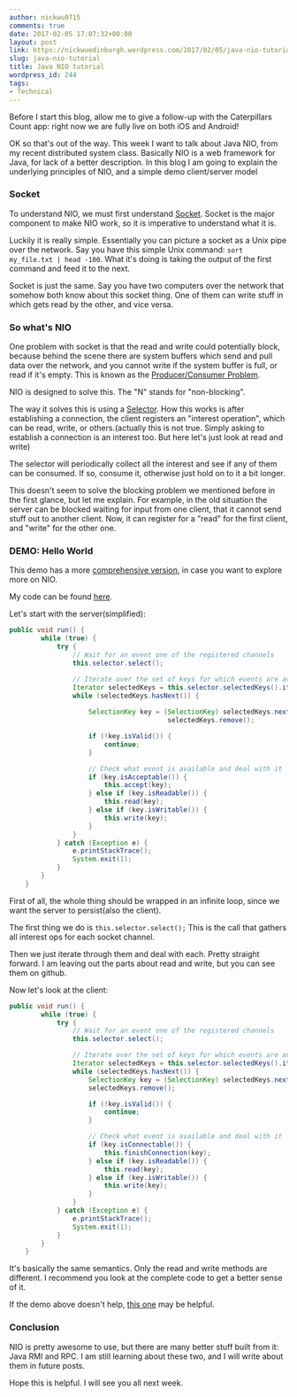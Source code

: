 ```yaml
---
author: nickwu0715
comments: true
date: 2017-02-05 17:07:32+00:00
layout: post
link: https://nickwuedinburgh.wordpress.com/2017/02/05/java-nio-tutorial/
slug: java-nio-tutorial
title: Java NIO tutorial
wordpress_id: 244
tags:
- Technical
---
```


Before I start this blog, allow me to give a follow-up with the Caterpillars Count app: right now we are fully live on both iOS and Android!

OK so that's out of the way. This week I want to talk about Java NIO, from my recent distributed system class. Basically NIO is a web framework for Java, for lack of a better description. In this blog I am going to explain the underlying principles of NIO, and a simple demo client/server model



### Socket



To understand NIO, we must first understand [Socket](https://docs.oracle.com/javase/7/docs/api/java/net/Socket.html). Socket is the major component to make NIO work, so it is imperative to understand what it is.

Luckily it is really simple. Essentially you can picture a socket as a Unix pipe over the network. Say you have this simple Unix command: `sort my_file.txt | head -100`. What it's doing is taking the output of the first command and feed it to the next.

Socket is just the same. Say you have two computers over the network that somehow both know about this socket thing. One of them can write stuff in which gets read by the other, and vice versa.



### So what's NIO



One problem with socket is that the read and write could potentially block, because behind the scene there are system buffers which send and pull data over the network, and you cannot write if the system buffer is full, or read if it's empty. This is known as the [Producer/Consumer Problem](https://en.wikipedia.org/wiki/Producer%E2%80%93consumer_problem).

NIO is designed to solve this. The "N" stands for "non-blocking".

The way it solves this is using a [Selector](https://docs.oracle.com/javase/7/docs/api/java/nio/channels/Selector.html). How this works is after establishing a connection, the client registers an "interest operation", which can be read, write, or others.(actually this is not true. Simply asking to establish a connection is an interest too. But here let's just look at read and write)

The selector will periodically collect all the interest and see if any of them can be consumed. If so, consume it, otherwise just hold on to it a bit longer.

This doesn't seem to solve the blocking problem we mentioned before in the first glance, but let me explain. For example, in the old situation the server can be blocked waiting for input from one client, that it cannot send stuff out to another client. Now, it can register for a "read" for the first client, and "write" for the other one.



### DEMO: Hello World



This demo has a more [comprehensive version](http://rox-xmlrpc.sourceforge.net/niotut/), in case you want to explore more on NIO.

My code can be found [here](https://github.com/NickWu007/533-PA1).

Let's start with the server(simplified):

~~~java
public void run() {
        while (true) {
            try {
                // Wait for an event one of the registered channels
                this.selector.select();

                // Iterate over the set of keys for which events are available
                Iterator selectedKeys = this.selector.selectedKeys().iterator();
                while (selectedKeys.hasNext()) {
                    
                    SelectionKey key = (SelectionKey) selectedKeys.next();
                                        selectedKeys.remove();

                    if (!key.isValid()) {
                        continue;
                    }

                    // Check what event is available and deal with it
                    if (key.isAcceptable()) {
                        this.accept(key);
                    } else if (key.isReadable()) {
                        this.read(key);
                    } else if (key.isWritable()) {
                        this.write(key);
                    }
                }
            } catch (Exception e) {
                e.printStackTrace();
                System.exit(1);
            }
        }
    }
~~~

First of all, the whole thing should be wrapped in an infinite loop, since we want the server to persist(also the client).

The first thing we do is `this.selector.select();` This is the call that gathers all interest ops for each socket channel.

Then we just iterate through them and deal with each. Pretty straight forward. I am leaving out the parts about read and write, but you can see them on github.

Now let's look at the client:

~~~java
public void run() {
        while (true) {
            try {
                // Wait for an event one of the registered channels
                this.selector.select();

                // Iterate over the set of keys for which events are available
                Iterator selectedKeys = this.selector.selectedKeys().iterator();
                while (selectedKeys.hasNext()) {
                    SelectionKey key = (SelectionKey) selectedKeys.next();
                    selectedKeys.remove();

                    if (!key.isValid()) {
                        continue;
                    }

                    // Check what event is available and deal with it
                    if (key.isConnectable()) {
                        this.finishConnection(key);
                    } else if (key.isReadable()) {
                        this.read(key);
                    } else if (key.isWritable()) {
                        this.write(key);
                    }
                }
            } catch (Exception e) {
                e.printStackTrace();
                System.exit(1);
            }
        }
    }
~~~

It's basically the same semantics. Only the read and write methods are different. I recommend you look at the complete code to get a better sense of it.

If the demo above doesn't help, [this one](http://crunchify.com/java-nio-non-blocking-io-with-server-client-example-java-nio-bytebuffer-and-channels-selector-java-nio-vs-io/) may be helpful.



### Conclusion



NIO is pretty awesome to use, but there are many better stuff built from it: Java RMI and RPC. I am still learning about these two, and I will write about them in future posts.

Hope this is helpful. I will see you all next week.
